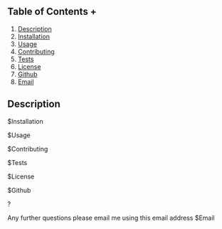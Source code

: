 ## Table of Contents +

1. [Description](#Description)
2. [Installation](#Installation)
3. [Usage](#Usage)
4. [Contributing](#Contributing)
5. [Tests](#Tests)
6. [License](#License)
7. [Github](#Github)
8. [Email](#Email)

## Description



$Installation



$Usage



$Contributing



$Tests



$License



$Github

?

Any further questions please email me using this email address $Email
